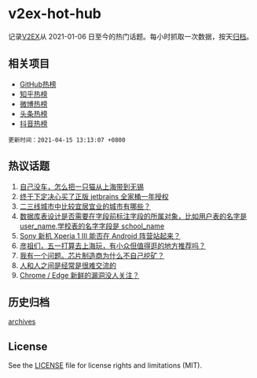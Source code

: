 # v2ex-hot-hub

 记录[V2EX](https://www.v2ex.com/)从 2021-01-06 日至今的热门话题。每小时抓取一次数据，按天[归档](archives)。
 
 ## 相关项目

- [GitHub热榜](https://github.com/snaildev/github-hot-hub)
- [知乎热榜](https://github.com/snaildev/zhihu-hot-hub)
- [微博热榜](https://github.com/snaildev/weibo-hot-hub)
- [头条热榜](https://github.com/snaildev/toutiao-hot-hub)
- [抖音热榜](https://github.com/snaildev/douyin-hot-hub)


 `更新时间：2021-04-15 13:13:07 +0800`

## 热议话题

1. [自己没车，怎么把一只猫从上海带到无锡](https://www.v2ex.com/t/770608)
1. [终于下定决心买了正版 jetbrains 全家桶一年授权](https://www.v2ex.com/t/770756)
1. [二三线城市中比较宜居宜业的城市有哪些？](https://www.v2ex.com/t/770695)
1. [数据库表设计是否需要在字段前标注字段的所属对象，比如用户表的名字是 user_name,学校表的名字字段是 school_name](https://www.v2ex.com/t/770704)
1. [Sony 新机 Xperia 1 III 能否在 Android 阵营站起来？](https://www.v2ex.com/t/770697)
1. [彦祖们，五一打算去上海玩，有小众但值得逛的地方推荐吗？](https://www.v2ex.com/t/770646)
1. [我有一个问题。芯片制造商为什么不自己挖矿？](https://www.v2ex.com/t/770734)
1. [人和人之间是经常是很难交流的](https://www.v2ex.com/t/770722)
1. [Chrome / Edge 新鲜的漏洞没人关注？](https://www.v2ex.com/t/770574)

## 历史归档

[archives](archives)

## License

See the [LICENSE](LICENSE) file for license rights and limitations (MIT).

